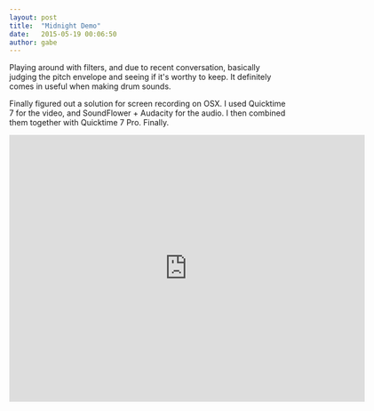 ```yaml
---
layout: post
title:  "Midnight Demo"
date:   2015-05-19 00:06:50
author: gabe
---
```


Playing around with filters, and due to recent conversation, basically judging the pitch envelope and seeing if it's worthy to keep. It definitely comes in useful when making drum sounds.

Finally figured out a solution for screen recording on OSX. I used Quicktime 7 for the video, and SoundFlower + Audacity for the audio. I then combined them together with Quicktime 7 Pro. Finally.

<iframe width="640" height="480" src="https://www.youtube.com/embed/8Od-IqLKais?rel=0&amp;showinfo=0" frameborder="0" allowfullscreen></iframe>